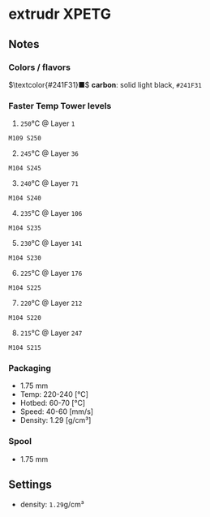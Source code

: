 # extrudr XPETG

## Notes

### Colors / flavors

$\textcolor{#241F31}■$ **carbon**: solid light black, `#241F31`

### Faster Temp Tower levels

1. `250`°C @ Layer `1`
```
M109 S250
```
2. `245`°C @ Layer `36`
```
M104 S245
```
3. `240`°C @ Layer `71`
```
M104 S240
```
4. `235`°C @ Layer `106`
```
M104 S235
```
5. `230`°C @ Layer `141`
```
M104 S230
```
6. `225`°C @ Layer `176`
```
M104 S225
```
7. `220`°C @ Layer `212`
```
M104 S220
```
8. `215`°C @ Layer `247`
```
M104 S215
```

### Packaging

- 1.75 mm
- Temp: 220-240 [°C]
- Hotbed: 60-70 [°C]
- Speed: 40-60 [mm/s]
- Density: 1.29 [g/cm³]

### Spool

- 1.75 mm

## Settings

- density: `1.29`g/cm³
